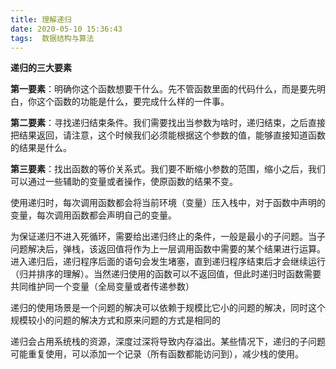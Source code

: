 ```yaml
---
title: 理解递归
date: 2020-05-10 15:36:43
tags:  数据结构与算法
---
```


**递归的三大要素**

**第一要素**：明确你这个函数想要干什么。先不管函数里面的代码什么，而是要先明白，你这个函数的功能是什么，要完成什么样的一件事。

**第二要素**：寻找递归结束条件。我们需要找出当参数为啥时，递归结束，之后直接把结果返回，请注意，这个时候我们必须能根据这个参数的值，能够直接知道函数的结果是什么。

**第三要素**：找出函数的等价关系式。我们要不断缩小参数的范围，缩小之后，我们可以通过一些辅助的变量或者操作，使原函数的结果不变。

使用递归时，每次调用函数都会将当前环境（变量）压入栈中，对于函数中声明的变量，每次调用函数都会声明自己的变量。

为保证递归不进入死循环，需要给出递归终止的条件，一般是最小的子问题。当子问题解决后，弹栈，该返回值将作为上一层调用函数中需要的某个结果进行运算。进入递归后，递归程序后面的语句会发生堵塞，直到递归程序结束后才会继续运行（归并排序的理解）。当然递归使用的函数可以不返回值，但此时递归时函数需要共同维护同一个变量（全局变量或者传递参数）

递归的使用场景是一个问题的解决可以依赖于规模比它小的问题的解决，同时这个规模较小的问题的解决方式和原来问题的方式是相同的

递归会占用系统栈的资源，深度过深将导致内存溢出。某些情况下，递归的子问题可能重复使用，可以添加一个记录（所有函数都能访问到），减少栈的使用。